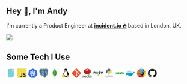 <h2>Hey 👋, I'm Andy</h2>
<p>I'm currently a Product Engineer at <strong><a href="https://incident.io">incident.io 🔥</a></strong> based in London, UK.

<img src="https://img.shields.io/badge/%F0%9F%90%A0-SwiftPush-green?style=flat-square"></img>

<h2>Some Tech I Use</h2>
<p align="left">
<img src="https://raw.githubusercontent.com/devicons/devicon/master/icons/go/go-original.svg" width="25" height="25" />
<img src="https://raw.githubusercontent.com/devicons/devicon/master/icons/javascript/javascript-original.svg" width="25" height="25" />
<img src="https://raw.githubusercontent.com/devicons/devicon/master/icons/kubernetes/kubernetes-plain.svg" width="25" height="25" />
<img src="https://raw.githubusercontent.com/devicons/devicon/master/icons/postgresql/postgresql-original.svg" width="25" height="25" />
<img src="https://raw.githubusercontent.com/devicons/devicon/master/icons/mongodb/mongodb-original.svg" width="25" height="25" />
<img src="https://raw.githubusercontent.com/devicons/devicon/master/icons/linux/linux-original.svg" width="25" height="25" />
<img src="https://raw.githubusercontent.com/devicons/devicon/master/icons/git/git-original.svg" width="25" height="25" />
<img src="https://raw.githubusercontent.com/devicons/devicon/master/icons/redis/redis-original-wordmark.svg" width="25" height="25" />
<img src="https://raw.githubusercontent.com/devicons/devicon/master/icons/nodejs/nodejs-original-wordmark.svg" width="25" height="25" />
<img src="https://raw.githubusercontent.com/devicons/devicon/master/icons/python/python-original-wordmark.svg" width="25" height="25" />
<img src="https://raw.githubusercontent.com/devicons/devicon/master/icons/nginx/nginx-original.svg" width="25" height="25" />
<img src="https://raw.githubusercontent.com/devicons/devicon/master/icons/docker/docker-plain.svg" width="25" height="25" />
<img src="https://raw.githubusercontent.com/devicons/devicon/master/icons/firefox/firefox-original.svg" width="25" height="25" />
<img src="https://raw.githubusercontent.com/devicons/devicon/master/icons/github/github-original.svg" width="25" height="25" />
</p>
